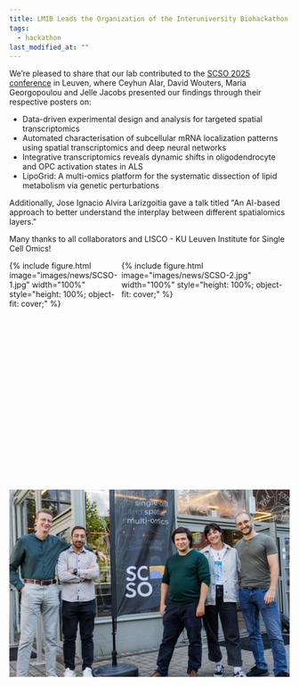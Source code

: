 ```yaml
---
title: LMIB Leads the Organization of the Interuniversity Biohackathon Belgium in Collaboration with RSG Belgium
tags:
  - hackathon
last_modified_at: ""
---
```


<!-- excerpt start -->
<!-- excerpt end -->

We’re pleased to share that our lab contributed to the [SCSO 2025 conference](https://scsomics2025.com/) in Leuven, where Ceyhun Alar, David Wouters, Maria Georgopoulou and Jelle Jacobs presented our findings through their respective posters on:

- Data-driven experimental design and analysis for targeted spatial transcriptomics
- Automated characterisation of subcellular mRNA localization patterns using spatial transcriptomics and deep neural networks
- Integrative transcriptomics reveals dynamic shifts in oligodendrocyte and OPC activation states in ALS
- LipoGrid: A multi-omics platform for the systematic dissection of lipid metabolism via genetic perturbations

Additionally, Jose Ignacio Alvira Larizgoitia gave a talk titled "An AI-based approach to better understand the interplay between different spatialomics layers."

Many thanks to all collaborators and LISCO - KU Leuven Institute for Single Cell Omics!

<style>
.image-grid {
  display: grid;
  grid-template-columns: 40% 60%;
  gap: 0; /* adjust if you want spacing */
  width: 100%;
}

.image-grid .img-1,
.image-grid .img-2 {
  height: 400px; /* adjust as needed */
  overflow: hidden;
}

.image-grid .img-3 {
  grid-column: 1 / span 2; /* make it full width below */
  margin-top: 10px;
}
</style>

<div class="image-grid">
  <div class="img-1">
    {% include figure.html image="images/news/SCSO-1.jpg" width="100%" style="height: 100%; object-fit: cover;" %}
  </div>

  <div class="img-2">
    {% include figure.html image="images/news/SCSO-2.jpg" width="100%" style="height: 100%; object-fit: cover;" %}
  </div>

  <div class="img-3">
    <img src="/images/news/SCSO-3.jpg" alt="LMI Beach Event 2025" style="width: 100%; object-fit: cover;">
  </div>
</div>